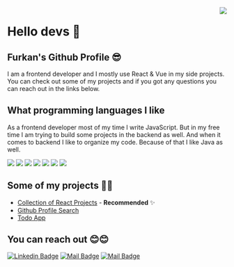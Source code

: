 <img align='right' src="https://github-readme-stats.vercel.app/api?username=afozbek&show_icons=true&theme=dracula">

# Hello devs 👋


## Furkan's Github Profile 😎

I am a frontend developer and I mostly use React & Vue in my side projects. You can check out some of my projects and if you got any questions you can reach out in the links below. 

## What programming languages I like
As a frontend developer most of my time I write JavaScript. But in my free time I am trying to build some projects in the backend as well. And when it comes to backend I like to organize my code. Because of that I like Java as well.

[![](https://img.shields.io/badge/html-e34c26?style=for-the-badge&logo=html5&logoColor=white)]()
[![](https://img.shields.io/badge/css-264de4?style=for-the-badge&logo=css3&logoColor=white)]()
[![](https://img.shields.io/badge/javascript-f0db4f?style=for-the-badge&logo=javascript&logoColor=white)]()
[![](https://img.shields.io/badge/sass-cc6699?style=for-the-badge&logo=sass&logoColor=white)]()
[![](https://img.shields.io/badge/react-132bb1?style=for-the-badge&logo=react&logoColor=white)]()
[![](https://img.shields.io/badge/vue-42b883?style=for-the-badge&logo=vue.js&logoColor=white)]()
[![](https://img.shields.io/badge/java-f67317?style=for-the-badge&logo=java&logoColor=white)]()

## Some of my projects 🐱‍🏍
* [Collection of React Projects](https://github.com/afozbek/react-demo-projects) - **Recommended** ✨
* [Github Profile Search](https://github.com/afozbek/github-profiles)
* [Todo App](https://github.com/afozbek/react-todo-app) 

## You can reach out 😊😊
[![Linkedin Badge](https://img.shields.io/badge/linkedin-%230077B5.svg?&style=for-the-badge&logo=linkedin&logoColor=white)](https://www.linkedin.com/in/afozbek/)
[![Mail Badge](https://img.shields.io/badge/furkanozbek1995@gmail.com-c14438?style=for-the-badge&logo=Gmail&logoColor=white&link=mailto:furkanozbek1995@gmail.com)](mailto:furkanozbek1995@gmail.com)
[![Mail Badge](https://img.shields.io/badge/twitter-%230077B5.svg?style=for-the-badge&logo=twitter&logoColor=white)](https://twitter.com/afozbek_)
